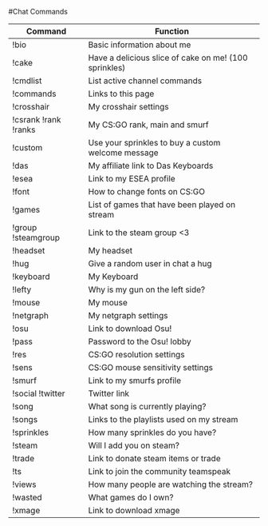 #Chat Commands


| Command             | Function                                              |
| --------------------|-------------------------------------------------------|
|!bio                 | Basic information about me                            |
|!cake                | Have a delicious slice of cake on me! (100 sprinkles) |
|!cmdlist             | List active channel commands                          |
|!commands            | Links to this page                                    |
|!crosshair           | My crosshair settings                                 |
|!csrank !rank !ranks | My CS:GO rank, main and smurf                         |
|!custom              | Use your sprinkles to buy a custom welcome message    |
|!das                 | My affiliate link to Das Keyboards                    |
|!esea                | Link to my ESEA profile                               |
|!font                | How to change fonts on CS:GO                          |
|!games               | List of games that have been played on stream         |
|!group !steamgroup   | Link to the steam group <3                            |
|!headset             | My headset                                            |
|!hug                 | Give a random user in chat a hug                      |
|!keyboard            | My Keyboard                                           |
|!lefty               | Why is my gun on the left side?                       |
|!mouse               | My mouse                                              |
|!netgraph            | My netgraph settings                                  |
|!osu                 | Link to download Osu!                                 |
|!pass                | Password to the Osu! lobby                            |
|!res                 | CS:GO resolution settings                             |
|!sens                | CS:GO mouse sensitivity settings                      |
|!smurf               | Link to my smurfs profile                            |
|!social !twitter     | Twitter link                                          |
|!song                | What song is currently playing?                       |
|!songs               | Links to the playlists used on my stream              |
|!sprinkles           | How many sprinkles do you have?                       |
|!steam               | Will I add you on steam?                              |
|!trade               | Link to donate steam items or trade                   |
|!ts                  | Link to join the community teamspeak                  |
|!views               | How many people are watching the stream?              |
|!wasted              | What games do I own?                                  |
|!xmage               | Link to download xmage                                |

